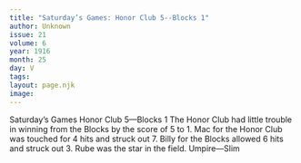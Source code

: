 ```yaml
---
title: "Saturday’s Games: Honor Club 5--Blocks 1"
author: Unknown
issue: 21
volume: 6
year: 1916
month: 25
day: V
tags:
layout: page.njk
image:
---
```

Saturday’s Games   Honor Club 5—Blocks 1      The Honor Club had little trouble in winning from the Blocks by the score of 5 to 1.       Mac for the Honor Club was touched for 4 hits and struck out 7.      Billy for the Blocks allowed 6 hits and struck out 3.      Rube was the star in the field.      Umpire—Slim      

